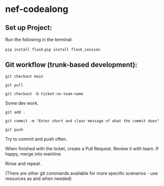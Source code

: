 # nef-codealong

## Set up Project:

Run the following in the terminal:

```pip install flask```
```pip install flask_session```

## Git workflow (trunk-based development):

```git checkout main```

```git pull```

```git checkout -b ticket-no-team-name```

Some dev work.

```git add .```

```git commit -m "Enter short and clear message of what the commit does"```

```git push```

Try to commit and push often.

When finished with the ticket, create a Pull Request. Review it with team. If happy, merge into mainline.

Rinse and repeat.

(There are other git commands available for more specific scenarios - use resources as and when needed)

